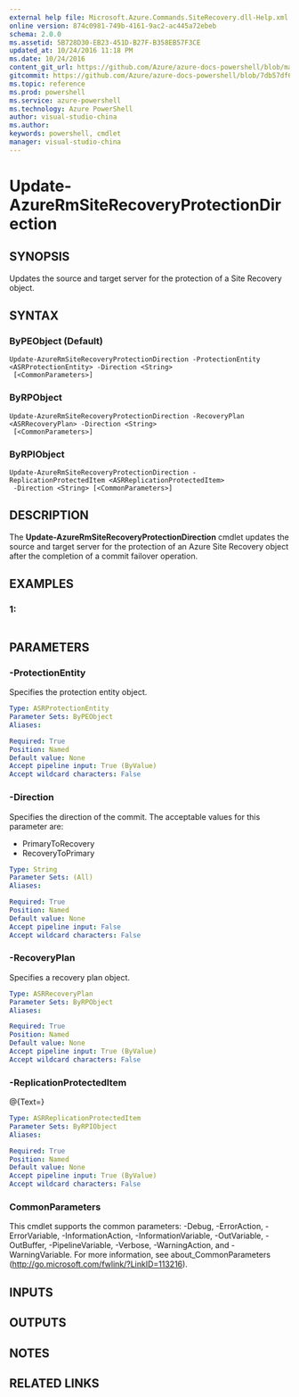 ```yaml
---
external help file: Microsoft.Azure.Commands.SiteRecovery.dll-Help.xml
online version: 874c0981-749b-4161-9ac2-ac445a72ebeb
schema: 2.0.0
ms.assetid: 5B728D30-EB23-451D-B27F-B358EB57F3CE
updated_at: 10/24/2016 11:18 PM
ms.date: 10/24/2016
content_git_url: https://github.com/Azure/azure-docs-powershell/blob/master/azureps-cmdlets-docs/ResourceManager/AzureRM.SiteRecovery/v3.1.0/Update-AzureRmSiteRecoveryProtectionDirection.md
gitcommit: https://github.com/Azure/azure-docs-powershell/blob/7db57df6b5e709a7c001e6de362a1240d7583ae8/azureps-cmdlets-docs/ResourceManager/AzureRM.SiteRecovery/v3.1.0/Update-AzureRmSiteRecoveryProtectionDirection.md
ms.topic: reference
ms.prod: powershell
ms.service: azure-powershell
ms.technology: Azure PowerShell
author: visual-studio-china
ms.author: 
keywords: powershell, cmdlet
manager: visual-studio-china
---
```


# Update-AzureRmSiteRecoveryProtectionDirection

## SYNOPSIS
Updates the source and target server for the protection of a Site Recovery object.

## SYNTAX

### ByPEObject (Default)
```
Update-AzureRmSiteRecoveryProtectionDirection -ProtectionEntity <ASRProtectionEntity> -Direction <String>
 [<CommonParameters>]
```

### ByRPObject
```
Update-AzureRmSiteRecoveryProtectionDirection -RecoveryPlan <ASRRecoveryPlan> -Direction <String>
 [<CommonParameters>]
```

### ByRPIObject
```
Update-AzureRmSiteRecoveryProtectionDirection -ReplicationProtectedItem <ASRReplicationProtectedItem>
 -Direction <String> [<CommonParameters>]
```

## DESCRIPTION
The **Update-AzureRmSiteRecoveryProtectionDirection** cmdlet updates the source and target server for the protection of an Azure Site Recovery object after the completion of a commit failover operation.

## EXAMPLES

### 1:
```

```

## PARAMETERS

### -ProtectionEntity
Specifies the protection entity object.

```yaml
Type: ASRProtectionEntity
Parameter Sets: ByPEObject
Aliases: 

Required: True
Position: Named
Default value: None
Accept pipeline input: True (ByValue)
Accept wildcard characters: False
```

### -Direction
Specifies the direction of the commit.
The acceptable values for this parameter are:

- PrimaryToRecovery
- RecoveryToPrimary

```yaml
Type: String
Parameter Sets: (All)
Aliases: 

Required: True
Position: Named
Default value: None
Accept pipeline input: False
Accept wildcard characters: False
```

### -RecoveryPlan
Specifies a recovery plan object.

```yaml
Type: ASRRecoveryPlan
Parameter Sets: ByRPObject
Aliases: 

Required: True
Position: Named
Default value: None
Accept pipeline input: True (ByValue)
Accept wildcard characters: False
```

### -ReplicationProtectedItem
@{Text=}

```yaml
Type: ASRReplicationProtectedItem
Parameter Sets: ByRPIObject
Aliases: 

Required: True
Position: Named
Default value: None
Accept pipeline input: True (ByValue)
Accept wildcard characters: False
```

### CommonParameters
This cmdlet supports the common parameters: -Debug, -ErrorAction, -ErrorVariable, -InformationAction, -InformationVariable, -OutVariable, -OutBuffer, -PipelineVariable, -Verbose, -WarningAction, and -WarningVariable. For more information, see about_CommonParameters (http://go.microsoft.com/fwlink/?LinkID=113216).

## INPUTS

## OUTPUTS

## NOTES

## RELATED LINKS


